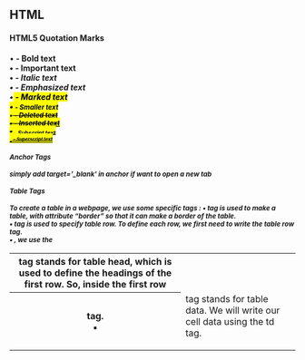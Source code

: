 ## HTML
#### HTML5 Quotation Marks
•<b> - Bold text <br>
•<strong> - Important text <br>
•<i> - Italic text <br>
•<em> - Emphasized text <br>
•<mark> - Marked text <br>
•<small> - Smaller text <br>
•<del> - Deleted text <br>
•<ins> - Inserted text <br>
•<sub> - Subscript text <br>
•<sup> - Superscript text <br>
#### Anchor Tags
<a> simply add target='_blank' in anchor if want to open a new tab <br>
#### Table Tags
To create a table in a webpage, we use some specific tags :
▪ <table> tag is used to make a table, with attribute “border” so
that it can make a border of the table. <br>
▪ <tr> tag is used to specify table row. To define each row, we
first need to write the table row tag. <br>
▪ <th> tag stands for table head, which is used to define the
headings of the first row. So, inside the first row <tr>, we use
the <th> tag. <br>
▪ <td> tag stands for table data. We will write our cell data using
the td tag.<br>
    

